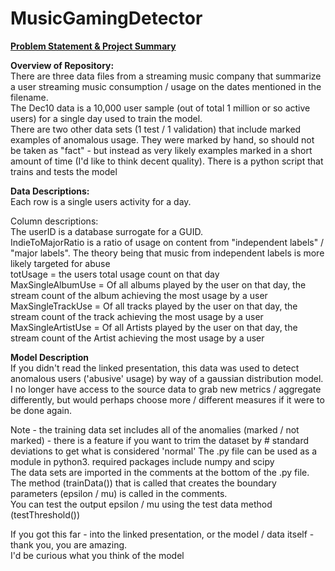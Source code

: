 # MusicGamingDetector

[**Problem Statement & Project Summary**](https://docs.google.com/presentation/d/15OxRR7H1gkSy3UKbzwC-6b90n9tONWeCWuAs_4Wf42I/edit#slide=id.g99f8faf5dc_0_93)

**Overview of Repository:**\
There are three data files from a streaming music company that summarize a user streaming music consumption / usage on the dates mentioned in the filename.  
The Dec10 data is a 10,000 user sample (out of total 1 million or so active users) for a single day used to train the model.  
There are two other data sets (1 test / 1 validation) that include marked examples of anomalous usage. 
They were marked by hand, so should not be taken as "fact" - but instead as very likely examples marked in a short amount of time (I'd like to think decent quality).
There is a python script that trains and tests the model

**Data Descriptions:**\
Each row is a single users activity for a day.

Column descriptions:\
The userID is a database surrogate for a GUID.\
IndieToMajorRatio is a ratio of usage on content from "independent labels" / "major labels".  The theory being that music from independent labels
is more likely targeted for abuse\
totUsage = the users total usage count on that day \
MaxSingleAlbumUse = Of all albums played by the user on that day, the stream count of the album achieving the most usage by a user\
MaxSingleTrackUse = Of all tracks played by the user on that day, the stream count of the track achieving the most usage by a user\
MaxSingleArtistUse = Of all Artists played by the user on that day, the stream count of the Artist achieving the most usage by a user

**Model Description**\
If you didn't read the linked presentation, this data was used to detect anomalous users ('abusive' usage) by way of a gaussian distribution model.
I no longer have access to the source data to grab new metrics / aggregate differently, but would perhaps choose more / different measures if it were to be done again.

Note - the training data set includes all of the anomalies (marked / not marked) - there is a feature if you want to trim the dataset by # standard deviations to get what is considered 'normal'
The .py file can be used as a module in python3.
required packages include numpy and scipy\
The data sets are imported in the comments at the bottom of the .py file.\
The method (trainData()) that is called that creates the boundary parameters (epsilon / mu)  is called in the comments.\
You can test the output epsilon / mu using the test data method (testThreshold())

If you got this far - into the linked presentation, or the model / data itself - thank you, you are amazing.  
I'd be curious what you think of the model
